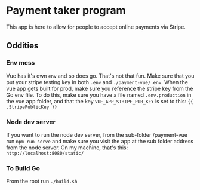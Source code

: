 # Payment taker program

This app is here to allow for people to accept online payments via Stripe.

## Oddities

### Env mess

Vue has it's own `env` and so does go. That's not that fun. Make sure that you put your stripe testing key in both `.env` and `./payment-vue/.env`. When the vue app gets built for prod, make sure you reference the stripe key from the Go env file. To do this, make sure you have a file named `.env.production` in the vue app folder, and that the key `VUE_APP_STRIPE_PUB_KEY` is set to this: `{{ .StripePublicKey }}`

### Node dev server

If you want to run the node dev server, from the sub-folder /payment-vue run `npm run serve` and make sure you visit the app at the sub folder address from the node server. On my machine, that's this: `http://localhost:8080/static/`

### To Build Go

From the root run `./build.sh`
